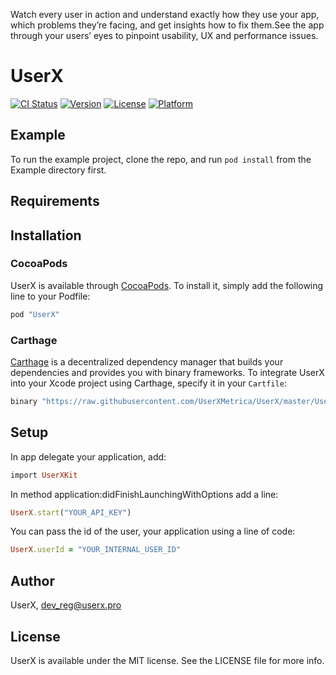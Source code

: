 Watch every user in action and understand exactly how they use your app, which problems they’re facing, and get insights how to fix them.​ See the app through your users’ eyes to pinpoint usability, UX and performance issues.

# UserX

[![CI Status](http://img.shields.io/travis/UserX/UserX.svg?style=flat)](https://travis-ci.org/UserX/UserX)
[![Version](https://img.shields.io/cocoapods/v/UserX.svg?style=flat)](http://cocoapods.org/pods/UserX)
[![License](https://img.shields.io/cocoapods/l/UserX.svg?style=flat)](http://cocoapods.org/pods/UserX)
[![Platform](https://img.shields.io/cocoapods/p/UserX.svg?style=flat)](http://cocoapods.org/pods/UserX)

## Example

To run the example project, clone the repo, and run `pod install` from the Example directory first.

## Requirements

## Installation

### CocoaPods

UserX is available through [CocoaPods](http://cocoapods.org). To install
it, simply add the following line to your Podfile:

```ruby
pod "UserX"
```

### Carthage

[Carthage](https://github.com/Carthage/Carthage) is a decentralized dependency manager that builds your dependencies and provides you with binary frameworks. To integrate UserX into your Xcode project using Carthage, specify it in your `Cartfile`:

```ruby
binary "https://raw.githubusercontent.com/UserXMetrica/UserX/master/UserX.json"
```

## Setup

In app delegate your application, add:

```ruby
import UserXKit
```

In method application:didFinishLaunchingWithOptions add a line:

```ruby
UserX.start("YOUR_API_KEY")
```

You can pass the id of the user, your application using a line of code:

```ruby
UserX.userId = "YOUR_INTERNAL_USER_ID"
```

## Author

UserX, dev_reg@userx.pro

## License

UserX is available under the MIT license. See the LICENSE file for more info.
